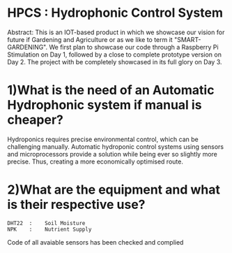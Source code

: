 # HPCS      :    Hydrophonic Control System

Abstract:
This is an IOT-based product in which we showcase our vision for future if Gardening and Agriculture or as we like to term it "SMART-GARDENING".
We first plan to showcase our code through a Raspberry Pi Stimulation on Day 1, followed by a close to complete prototype version on Day 2. The project with be completely showcased in its full glory on Day 3.


# 1)What is the need of an Automatic Hydrophonic system if manual is cheaper?
   Hydroponics requires precise environmental control, which can be challenging manually.
   Automatic hydroponic control systems using sensors and microprocessors provide a solution while being ever so slightly more precise.
   Thus, creating a more economically optimised route.

# 2)What are the equipment and what is their respective use?
    DHT22  :    Soil Moisture
    NPK    :    Nutrient Supply
    

Code of all avaiable sensors has been checked and complied

